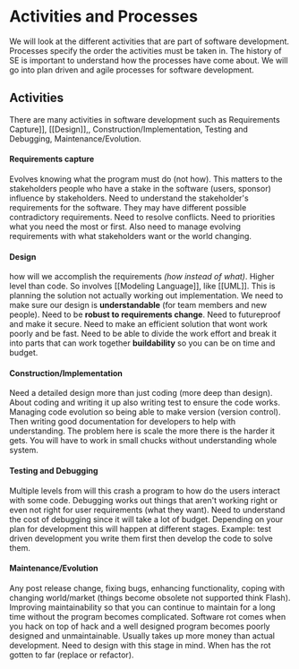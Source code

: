 # Activities and Processes
We will look at the different activities that are part of software development. Processes specify the order the activities must be taken in. The history of SE is important to understand how the processes have come about. We will go into plan driven and agile processes for software development.

## Activities
There are many activities in software development such as Requirements Capture]], [[Design]],, Construction/Implementation, Testing and Debugging, Maintenance/Evolution. 
	
#### **Requirements capture** 
Evolves knowing what the program must do (not how). This matters to the stakeholders people who have a stake in the software (users, sponsor) influence by stakeholders. Need to understand the stakeholder's requirements for the software. They may have different possible contradictory requirements. Need to resolve conflicts. Need to priorities what you need the most or first. Also need to manage evolving requirements with what stakeholders want or the world changing.

#### Design
how will we accomplish the requirements *(how instead of what)*. Higher level than code. So involves [[Modeling Language]], like [[UML]]. This is planning the solution not actually working out implementation. We need to make sure our design is **understandable** (for team members and new people). Need to be **robust to requirements change**. Need to futureproof and make it secure. Need to make an efficient solution that wont work poorly and be fast. Need to be able to divide the work effort and break it into parts that can work together **buildability** so you can be on time and budget.

#### Construction/Implementation
Need a detailed design more than just coding (more deep than design). About coding and writing it up also writing test to ensure the code works. Managing code evolution so being able to make version (version control). Then writing good documentation for developers to help with understanding. The problem here is scale the more there is the harder it gets. You will have to work in small chucks without understanding whole system.

#### Testing and Debugging
Multiple levels from will this crash a program to how do the users interact with some code. Debugging works out things that aren't working right or even not right for user requirements (what they want). Need to understand the cost of debugging since it will take a lot of budget. Depending on your plan for development this will happen at different stages. Example: test driven development you write them first then develop the code to solve them.

#### Maintenance/Evolution
Any post release change, fixing bugs, enhancing functionality, coping with changing world/market (things become obsolete not supported think Flash). Improving maintainability so that you can continue to maintain for a long time without the program becomes complicated. Software rot comes when you hack on top of hack and a well designed program becomes poorly designed and unmaintainable. Usually takes up more money than actual development. Need to design with this stage in mind. When has the rot gotten to far (replace or refactor).